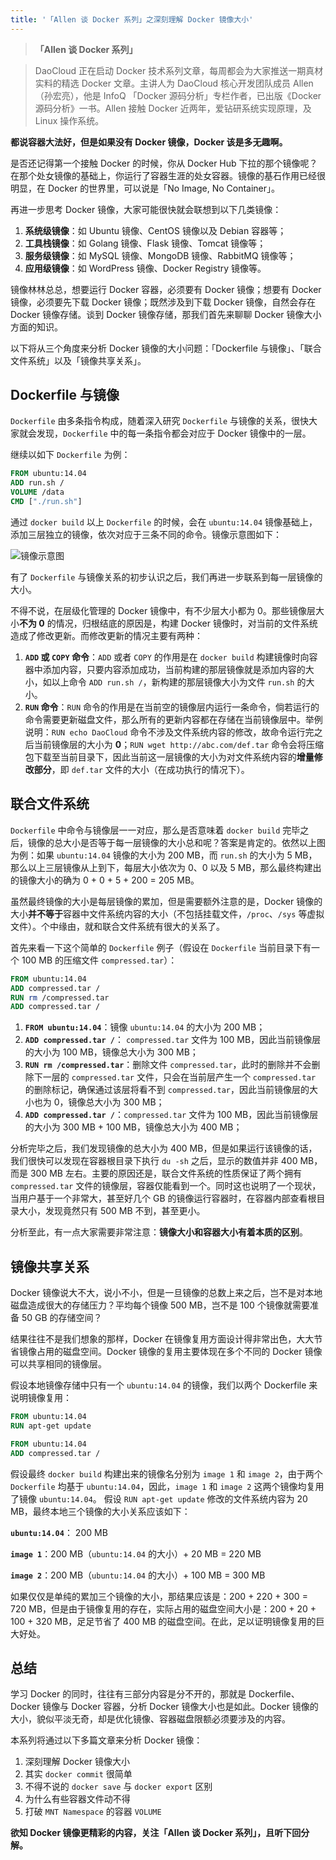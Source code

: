 ```yaml
---
title: '「Allen 谈 Docker 系列」之深刻理解 Docker 镜像大小'
---
```


<!-- reviewed by fiona -->

>**「Allen 谈 Docker 系列」**

>DaoCloud 正在启动 Docker 技术系列文章，每周都会为大家推送一期真材实料的精选 Docker 文章。主讲人为 DaoCloud 核心开发团队成员 Allen（孙宏亮），他是 InfoQ 「Docker 源码分析」专栏作者，已出版《Docker 源码分析》一书。Allen 接触 Docker 近两年，爱钻研系统实现原理，及 Linux 操作系统。

**都说容器大法好，但是如果没有 Docker 镜像，Docker 该是多无趣啊。**

是否还记得第一个接触 Docker 的时候，你从 Docker Hub 下拉的那个镜像呢？在那个处女镜像的基础上，你运行了容器生涯的处女容器。镜像的基石作用已经很明显，在 Docker 的世界里，可以说是「No Image, No Container」。

再进一步思考 Docker 镜像，大家可能很快就会联想到以下几类镜像：

1. **系统级镜像**：如 Ubuntu 镜像、CentOS 镜像以及 Debian 容器等；
2. **工具栈镜像**：如 Golang 镜像、Flask 镜像、Tomcat 镜像等；
3. **服务级镜像**：如 MySQL 镜像、MongoDB 镜像、RabbitMQ 镜像等；
4. **应用级镜像**：如 WordPress 镜像、Docker Registry 镜像等。

镜像林林总总，想要运行 Docker 容器，必须要有 Docker 镜像；想要有 Docker 镜像，必须要先下载 Docker 镜像；既然涉及到下载 Docker 镜像，自然会存在 Docker 镜像存储。谈到 Docker 镜像存储，那我们首先来聊聊 Docker 镜像大小方面的知识。

以下将从三个角度来分析 Docker 镜像的大小问题：「Dockerfile 与镜像」、「联合文件系统」以及「镜像共享关系」。

## Dockerfile 与镜像

`Dockerfile` 由多条指令构成，随着深入研究 `Dockerfile` 与镜像的关系，很快大家就会发现，`Dockerfile` 中的每一条指令都会对应于 Docker 镜像中的一层。

继续以如下 `Dockerfile` 为例：

```dockerfile
FROM ubuntu:14.04
ADD run.sh /
VOLUME /data
CMD ["./run.sh"]
```

通过 `docker build` 以上 `Dockerfile` 的时候，会在 `ubuntu:14.04` 镜像基础上，添加三层独立的镜像，依次对应于三条不同的命令。镜像示意图如下：

![镜像示意图](http://7xi8kv.com5.z0.glb.qiniucdn.com/Dockerfile.png)

有了 `Dockerfile` 与镜像关系的初步认识之后，我们再进一步联系到每一层镜像的大小。

不得不说，在层级化管理的 Docker 镜像中，有不少层大小都为 0。那些镜像层大小**不为 0** 的情况，归根结底的原因是，构建 Docker 镜像时，对当前的文件系统造成了修改更新。而修改更新的情况主要有两种：

1. **`ADD` 或 `COPY` 命令**：`ADD` 或者 `COPY` 的作用是在 `docker build` 构建镜像时向容器中添加内容，只要内容添加成功，当前构建的那层镜像就是添加内容的大小，如以上命令 `ADD run.sh /`，新构建的那层镜像大小为文件 `run.sh` 的大小。
2. **`RUN` 命令**：`RUN` 命令的作用是在当前空的镜像层内运行一条命令，倘若运行的命令需要更新磁盘文件，那么所有的更新内容都在存储在当前镜像层中。举例说明：`RUN echo DaoCloud` 命令不涉及文件系统内容的修改，故命令运行完之后当前镜像层的大小为 **0**；`RUN wget http://abc.com/def.tar` 命令会将压缩包下载至当前目录下，因此当前这一层镜像的大小为对文件系统内容的**增量修改部分**，即 `def.tar` 文件的大小（在成功执行的情况下）。

## 联合文件系统

`Dockerfile` 中命令与镜像层一一对应，那么是否意味着 `docker build` 完毕之后，镜像的总大小是否等于每一层镜像的大小总和呢？答案是肯定的。依然以上图为例：如果 `ubuntu:14.04` 镜像的大小为 200 MB，而 `run.sh` 的大小为 5 MB，那么以上三层镜像从上到下，每层大小依次为 0、0 以及 5 MB，那么最终构建出的镜像大小的确为 0 + 0 + 5 + 200 = 205 MB。

虽然最终镜像的大小是每层镜像的累加，但是需要额外注意的是，Docker 镜像的大小**并不等于**容器中文件系统内容的大小（不包括挂载文件，`/proc`、`/sys` 等虚拟文件）。个中缘由，就和联合文件系统有很大的关系了。

首先来看一下这个简单的 `Dockerfile` 例子（假设在 `Dockerfile` 当前目录下有一个 100 MB 的压缩文件 `compressed.tar`）：

```dockerfile
FROM ubuntu:14.04
ADD compressed.tar /
RUN rm /compressed.tar
ADD compressed.tar /
```

1. **`FROM ubuntu:14.04`**：镜像 `ubuntu:14.04` 的大小为 200 MB；
2. **`ADD compressed.tar /`**： `compressed.tar` 文件为 100 MB，因此当前镜像层的大小为 100 MB，镜像总大小为 300 MB；
3. **`RUN rm /compressed.tar`**：删除文件 `compressed.tar`，此时的删除并不会删除下一层的 `compressed.tar` 文件，只会在当前层产生一个 `compressed.tar` 的删除标记，确保通过该层将看不到 `compressed.tar`，因此当前镜像层的大小也为 0，镜像总大小为 300 MB；
4. **`ADD compressed.tar /`**：`compressed.tar` 文件为 100 MB，因此当前镜像层的大小为 300 MB + 100 MB，镜像总大小为 400 MB；

分析完毕之后，我们发现镜像的总大小为 400 MB，但是如果运行该镜像的话，我们很快可以发现在容器根目录下执行 `du -sh` 之后，显示的数值并非 400 MB，而是 300 MB 左右。主要的原因还是，联合文件系统的性质保证了两个拥有 `compressed.tar` 文件的镜像层，容器仅能看到一个。同时这也说明了一个现状，当用户基于一个非常大，甚至好几个 GB 的镜像运行容器时，在容器内部查看根目录大小，发现竟然只有 500 MB 不到，甚至更小。

分析至此，有一点大家需要非常注意：**镜像大小和容器大小有着本质的区别**。

## 镜像共享关系

Docker 镜像说大不大，说小不小，但是一旦镜像的总数上来之后，岂不是对本地磁盘造成很大的存储压力？平均每个镜像 500 MB，岂不是 100 个镜像就需要准备 50 GB 的存储空间？

结果往往不是我们想象的那样，Docker 在镜像复用方面设计得非常出色，大大节省镜像占用的磁盘空间。Docker 镜像的复用主要体现在多个不同的 Docker 镜像可以共享相同的镜像层。

假设本地镜像存储中只有一个 `ubuntu:14.04` 的镜像，我们以两个 Dockerfile 来说明镜像复用：

```dockerfile
FROM ubuntu:14.04
RUN apt-get update
```

```dockerfile
FROM ubuntu:14.04
ADD compressed.tar /
```

假设最终 `docker build` 构建出来的镜像名分别为 `image 1` 和 `image 2`，由于两个 `Dockerfile` 均基于 `ubuntu:14.04`，因此，`image 1` 和 `image 2` 这两个镜像均复用了镜像 `ubuntu:14.04`。 假设 `RUN apt-get update` 修改的文件系统内容为 20 MB，最终本地三个镜像的大小关系应该如下：

**`ubuntu:14.04`**： 200 MB

**`image 1`**：200 MB（`ubuntu:14.04` 的大小）+ 20 MB = 220 MB

**`image 2`**：200 MB（`ubuntu:14.04` 的大小）+ 100 MB = 300 MB

如果仅仅是单纯的累加三个镜像的大小，那结果应该是：200 + 220 + 300 = 720 MB，但是由于镜像复用的存在，实际占用的磁盘空间大小是：200 + 20 + 100 + 320 MB，足足节省了 400 MB 的磁盘空间。在此，足以证明镜像复用的巨大好处。

## 总结

学习 Docker 的同时，往往有三部分内容是分不开的，那就是 Dockerfile、Docker 镜像与 Docker 容器，分析 Docker 镜像大小也是如此。Docker 镜像的大小，貌似平淡无奇，却是优化镜像、容器磁盘限额必须要涉及的内容。

本系列将通过以下多篇文章来分析 Docker 镜像：

1. 深刻理解 Docker 镜像大小
2. 其实 `docker commit` 很简单
3. 不得不说的 `docker save` 与 `docker export` 区别
4. 为什么有些容器文件动不得
5. 打破 `MNT Namespace` 的容器 `VOLUME`

**欲知 Docker 镜像更精彩的内容，关注「Allen 谈 Docker 系列」，且听下回分解。**